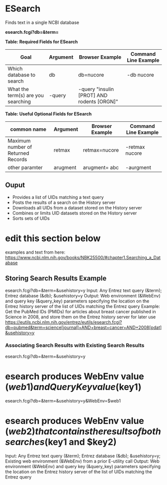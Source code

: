 # ESearch

Finds text in a single NCBI database


**esearch.fcgi?db=<database>&term=<query>**

**Table: Required Fields for ESearch**    

| Goal | Argument | Browser Example | Command Line Example |
| --- | ---  | --- | --- |
| Which database to search | db | db=nucore  | -db nucore |
| What the term(s) are you searching | -query | -query "insulin [PROT] AND rodents [ORGN]" |

**Table: Useful Optional Fields for ESearch**  

 | common name | Argument |  Browser Example | Command Line Example |
| --- | ---  | --- | --- |
| Maximum number of Returned Records | retmax | retmax=nucore |-retmax nucore
| other paramter | arugment | arugment= abc | -aurgment   |
 
 
## Ouput
  * Provides a list of  UIDs matching a text query
  * Posts the results of a search on the History server
  * Downloads all UIDs from a dataset stored on the History server 
  * Combines or limits UID datasets stored on the History server
  * Sorts sets of UIDs

# edit this section below

examples and text from here: https://www.ncbi.nlm.nih.gov/books/NBK25500/#chapter1.Searching_a_Database

## Storing Search Results Example
esearch.fcgi?db=<database>&term=<query>&usehistory=y
Input: Any Entrez text query (&term); Entrez database (&db); &usehistory=y
Output: Web environment (&WebEnv) and query key (&query_key) parameters specifying the location on the Entrez history server of the list of UIDs matching the Entrez query
Example: Get the PubMed IDs (PMIDs) for articles about breast cancer published in Science in 2008, and store them on the Entrez history server for later use
https://eutils.ncbi.nlm.nih.gov/entrez/eutils/esearch.fcgi?db=pubmed&term=science[journal]+AND+breast+cancer+AND+2008[pdat]&usehistory=y

### Associating Search Results with Existing Search Results
esearch.fcgi?db=<database>&term=<query1>&usehistory=y
# esearch produces WebEnv value ($web1) and QueryKey value ($key1) 
esearch.fcgi?db=<database>&term=<query2>&usehistory=y&WebEnv=$web1
# esearch produces WebEnv value ($web2) that contains the results of both searches ($key1 and $key2)

Input: Any Entrez text query (&term); Entrez database (&db); &usehistory=y; Existing web environment (&WebEnv) from a prior E-utility call
Output: Web environment (&WebEnv) and query key (&query_key) parameters specifying the location on the Entrez history server of the list of UIDs matching the Entrez query
